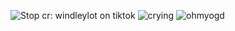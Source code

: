 ![Stop](https://github.com/user-attachments/assets/5137c0c2-8ca3-4d90-8666-e2cca57ee9d1)
cr: windleylot on tiktok
![crying](https://github.com/user-attachments/assets/5176c18c-2538-40f0-95a6-f35e4918cbc0)
![ohmyogd](https://github.com/user-attachments/assets/ca9a7825-ef10-483c-99d9-c45554d07670)
